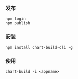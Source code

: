 ### 发布
```
npm login
npm publish
```
### 安装
```
npm install chart-build-cli -g
```
### 使用
```
chart-build -i <appname>
```
